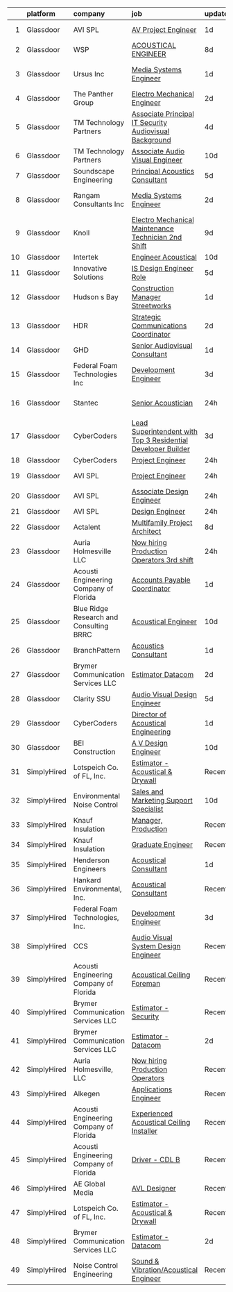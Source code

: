 

|    | platform    | company                                  | job                                                                                                                                                                                                                                                                                                                                                                                                                                                                                                                                                                                                                                                                                                                                                                                                                                                                                                                                                                                                                                                                                                                                                                                                                                                                                                                                                                                                                       | update_time   | location                    |
|---:|:------------|:-----------------------------------------|:--------------------------------------------------------------------------------------------------------------------------------------------------------------------------------------------------------------------------------------------------------------------------------------------------------------------------------------------------------------------------------------------------------------------------------------------------------------------------------------------------------------------------------------------------------------------------------------------------------------------------------------------------------------------------------------------------------------------------------------------------------------------------------------------------------------------------------------------------------------------------------------------------------------------------------------------------------------------------------------------------------------------------------------------------------------------------------------------------------------------------------------------------------------------------------------------------------------------------------------------------------------------------------------------------------------------------------------------------------------------------------------------------------------------------|:--------------|:----------------------------|
|  1 | Glassdoor   | AVI SPL                                  | [AV Project Engineer](https://www.glassdoor.com/partner/jobListing.htm?pos=130&ao=1136043&s=58&guid=0000018205cc178393110e813b7b6a43&src=GD_JOB_AD&t=SR&vt=w&cs=1_16957961&cb=1657954638062&jobListingId=1008005655939&jrtk=3-0-1g82so5u2kbnd801-1g82so5uig2ck800-eaebdb1116240def-)                                                                                                                                                                                                                                                                                                                                                                                                                                                                                                                                                                                                                                                                                                                                                                                                                                                                                                                                                                                                                                                                                                                                      | 1d            | Pleasanton, CA              |
|  2 | Glassdoor   | WSP                                      | [ACOUSTICAL ENGINEER](https://www.glassdoor.com/partner/jobListing.htm?pos=112&ao=1136043&s=58&guid=0000018205cc178393110e813b7b6a43&src=GD_JOB_AD&t=SR&vt=w&cs=1_0d4bdbed&cb=1657954638059&jobListingId=1007990487585&jrtk=3-0-1g82so5u2kbnd801-1g82so5uig2ck800-0a1e8c84c27d995b-)                                                                                                                                                                                                                                                                                                                                                                                                                                                                                                                                                                                                                                                                                                                                                                                                                                                                                                                                                                                                                                                                                                                                      | 8d            | Boston, MA                  |
|  3 | Glassdoor   | Ursus  Inc                               | [Media Systems Engineer](https://www.glassdoor.com/partner/jobListing.htm?pos=106&ao=1110586&s=58&guid=0000018205cc178393110e813b7b6a43&src=GD_JOB_AD&t=SR&vt=w&ea=1&cs=1_a31f68e8&cb=1657954638058&jobListingId=1008005399357&cpc=6BF42D0955AE9A34&jrtk=3-0-1g82so5u2kbnd801-1g82so5uig2ck800-469d476bb688d871--6NYlbfkN0CT8vBT9H5mqECx2dfLV_FONLPDKpIRssxVwtj05Tmm4rA5I0VNOPdM1oYsK66ov5qK-W12bR39nuZdautxRzyQ-tGf7a9N_KMuh0rx3YgYPPY5iTDyRKJMbPf_7pbIvKAn50V0YNTgg89r0csQO1NGsAjxMMQGKMNR-W3G9CGqhLOp03UscYEcVuQ3dURH2dWW0Fu37qYkxgaoqQshM2G7t3T5MMRhQpiRUgd_d9SBcRXsrUb9NsXlvhUC9y4DoLCNi8J7oBgqiaGO398xM9mwFOZueDy4jYoIaXt7Y9eSkCQ3k11QKc-P-rmtsG5YnHHOHhSUnLb2sqpnTUDDvtRc-aMmDkPO6xyQsBVSWZRUZE-N4p5A9M--zLgmSLRLsOBfFeBYO8xkdeQfLxVFV6PioOQucK4e57CV2LR0Bx8c5ddQJmQEmzY0Bv3yUkx-RmLiaxwgD7-GHF7XMloycJ1QAdnkJ4YYa4iFa444l1MkmwjlNtSVfBTPXqcrMKNA2JGejfvmiwVUXYqehDzwu3iSMJRjx4tbup4PJTq3h9eQMWcgMpz323eiQFmzUPE1e0LPi1zKxDzar0RkuAOZoV3jawSb8zDX-X9lMajv4ClLVBCaaCD-69Ouox6sTYPWZVlvfo7y6_4EQcTDxC8-C_O8ILp42dDiQlxlwDgumAD1OEE7YDv1R5mQY5M81vG7JVTVnYtNA62dZRFn9CcyuDceUsVnketB2hpxRxPXrqcWaoBN_srMIiQpjwIjWIspiFPxQptBbZj9bx2PczwAMb4HHngnEReRy9QdP4GUs7pVKkHTI0dUW9xmVMg-a3ZLL03NVR2NHulIYXJlaAyExQrTFV7zJjes-ukHDurbcCp8kcqLQFHRaNjItLami9OIa2BpzacDTRADnx3gmDWJsTlYGvQctTaSn5apuNiwKPLMXQuFurJK8JKtubGpXWKoZe6OX5fSp7m30RSWfUn3YVKJK1v0FLgE6nbQ6DMXUrfmZV6kVuQG93oHEkf1oa8AnI4%3D)                           | 1d            | San Francisco, CA           |
|  4 | Glassdoor   | The Panther Group                        | [Electro Mechanical Engineer](https://www.glassdoor.com/partner/jobListing.htm?pos=109&ao=1110586&s=58&guid=0000018205cc178393110e813b7b6a43&src=GD_JOB_AD&t=SR&vt=w&ea=1&cs=1_7ddb3d00&cb=1657954638059&jobListingId=1008002917089&cpc=B076152010A3B66C&jrtk=3-0-1g82so5u2kbnd801-1g82so5uig2ck800-a955d16cff31ffd3--6NYlbfkN0CNPMheye81CzYnvunZY7yovNfSZKsgaMjzK-BTgXufI2fDZqb14OtID8EITmQy8dMLAgwlopokQOIPrB0TEOySzrRRwcpUcOxzWFhLIy7r-JAL8rWW2b2ZkVhm7h48yTMjNtVJfPhNI8bZ4Rpc3CNl9aWPzctMvoKRdxztlERsHefcJTkGC2U83jEkIds4X9q1he6FvibfqMJQcHb3Gk3mJ6fqOA4XbngnMH3bDzuSFx8fXszGP0oAEosqNI6qwJ_kElDRy6kz4kaGAYlHBGifIZPiSC2hLmqOlYjoxx_3-6g91t2JFV3WvjymePNGJ1BuukPQlegj7qE13Eo6ZwL4YvWw0KPLwS_awwXhfiKb_oYm1iwnkN6RriQ06bNRJYIEPrrvwf2Z_ThuBNJCqxiBkWfjIdVc6wpvge3qN7WObaEOXFGkBasm9ePfkcyz6Xq_RKOpXZ_IlQ8Oiq1dweJXfXsVVftCbi3MZlNitvSVKEnHM1F1bq3Bl4dIRGPFBGeOHIXNCA-nAQ%3D%3D)                                                                                                                                                                                                                                                                                                                                                                                                                                                                                                                                        | 2d            | Westford, MA                |
|  5 | Glassdoor   | TM Technology Partners                   | [Associate Principal  IT Security Audiovisual Background](https://www.glassdoor.com/partner/jobListing.htm?pos=119&ao=1136043&s=58&guid=0000018205cc178393110e813b7b6a43&src=GD_JOB_AD&t=SR&vt=w&cs=1_bec8aa80&cb=1657954638059&jobListingId=1007997936356&jrtk=3-0-1g82so5u2kbnd801-1g82so5uig2ck800-b46fe96a140f613b-)                                                                                                                                                                                                                                                                                                                                                                                                                                                                                                                                                                                                                                                                                                                                                                                                                                                                                                                                                                                                                                                                                                  | 4d            | Remote                      |
|  6 | Glassdoor   | TM Technology Partners                   | [Associate  Audio Visual Engineer](https://www.glassdoor.com/partner/jobListing.htm?pos=118&ao=1136043&s=58&guid=0000018205cc178393110e813b7b6a43&src=GD_JOB_AD&t=SR&vt=w&cs=1_cb29708a&cb=1657954638059&jobListingId=1007985056122&jrtk=3-0-1g82so5u2kbnd801-1g82so5uig2ck800-ae2dfae912fb5acc-)                                                                                                                                                                                                                                                                                                                                                                                                                                                                                                                                                                                                                                                                                                                                                                                                                                                                                                                                                                                                                                                                                                                         | 10d           | Remote                      |
|  7 | Glassdoor   | Soundscape Engineering                   | [Principal Acoustics Consultant ](https://www.glassdoor.com/partner/jobListing.htm?pos=121&ao=1136043&s=58&guid=0000018205cc178393110e813b7b6a43&src=GD_JOB_AD&t=SR&vt=w&cs=1_432bb2e7&cb=1657954638060&jobListingId=1007996521434&jrtk=3-0-1g82so5u2kbnd801-1g82so5uig2ck800-36b6f3618b5079eb-)                                                                                                                                                                                                                                                                                                                                                                                                                                                                                                                                                                                                                                                                                                                                                                                                                                                                                                                                                                                                                                                                                                                          | 5d            | Chicago, IL                 |
|  8 | Glassdoor   | Rangam Consultants Inc                   | [Media Systems Engineer](https://www.glassdoor.com/partner/jobListing.htm?pos=116&ao=1136043&s=58&guid=0000018205cc178393110e813b7b6a43&src=GD_JOB_AD&t=SR&vt=w&ea=1&cs=1_49fed378&cb=1657954638059&jobListingId=1008002947340&jrtk=3-0-1g82so5u2kbnd801-1g82so5uig2ck800-fa7bac97a8355418-)                                                                                                                                                                                                                                                                                                                                                                                                                                                                                                                                                                                                                                                                                                                                                                                                                                                                                                                                                                                                                                                                                                                              | 2d            | San Francisco, CA           |
|  9 | Glassdoor   | Knoll                                    | [Electro Mechanical Maintenance Technician   2nd Shift](https://www.glassdoor.com/partner/jobListing.htm?pos=103&ao=1110586&s=58&guid=0000018205cc178393110e813b7b6a43&src=GD_JOB_AD&t=SR&vt=w&ea=1&cs=1_241bed7d&cb=1657954638058&jobListingId=1007988962626&cpc=8F9490FB7D27FD22&jrtk=3-0-1g82so5u2kbnd801-1g82so5uig2ck800-b615edc30ee0e269--6NYlbfkN0Bs6Hrdpyvs2o5KmtMOE3ow_2qlp-VEg8AFa-3mMondyt9WiYGJDEittzCcqQ0pU4IHlOHiLgHn0iyf6w-n9S0TniHoyORVddVFOg9F-wpjp2606awu51xukK-ZysHoFFySR38fsSvJIL406ifr35xeVqnwBnrkg3wsERsX0GRMUIJi4Q5Q9sBF8T35_DaS_7XMm3QIiMyVU62fXJ-LOg6PzGORS8XicGP0x0C0aRp6g9vhLcnFU9kUSbEsglArRO5A6ZM9KHbW-M9xHn9_zS3-AzD0aPuxxKJrpTH-WL9mQIOp6228d69lsXGLeMuVOwXMVfhjJDxPMEHF_vDGzfj3n05qjBQOxMoYd5buqIMdpppCGqH_JGDQA3EwbfQIenhPkCg722O4CiPJpDvhtck_Ib7hHhd0Kr0R76j2JptIqA17wL373VlIkmpN2NJb92APtPjfx3cYiTcOumXpY8b_2UHQMOM0QAX7jvyeHv-BWm0CXEQ_pn4Kp0IEd4DYfBVgGAu8f1UZaGvG0frmE4njWQC37lzikpfRP2I_I4-ud6JQMJfUNkOdPcUyiG_Qh2zHYATy-IKVqs6kIfbbHteBYrEhy--JKSNW_hyS81fpPhw9QjWXzHNmLqXh8NFGdhjAUYfGeAQtriDapYFbMd3uVTAcJxJkpqgeFwzekiyC41nkB52hqTW_OuQDLbtiRxI0CbKXPme79PxED42Cru1R6OuGnaotf_P2DNSTRY_LI3XDB_goODfrE76FPOT1rc0LcLdGp2Jeyg5jdq0S1csRXijXs0NuylGj57QQv_ehkvQPndLy9O15wb1chkucEcss7olbCSL60nSGUFYRROMwm3_4vvHr9aA%3D)                                                                                                                                                            | 9d            | East Greenville, PA         |
| 10 | Glassdoor   | Intertek                                 | [Engineer   Acoustical](https://www.glassdoor.com/partner/jobListing.htm?pos=113&ao=1136043&s=58&guid=0000018205cc178393110e813b7b6a43&src=GD_JOB_AD&t=SR&vt=w&cs=1_8a4b3ec4&cb=1657954638059&jobListingId=1007984744565&jrtk=3-0-1g82so5u2kbnd801-1g82so5uig2ck800-4913c993b58bbeb5-)                                                                                                                                                                                                                                                                                                                                                                                                                                                                                                                                                                                                                                                                                                                                                                                                                                                                                                                                                                                                                                                                                                                                    | 10d           | Cortland, NY                |
| 11 | Glassdoor   | Innovative Solutions                     | [IS Design Engineer Role](https://www.glassdoor.com/partner/jobListing.htm?pos=104&ao=1110586&s=58&guid=0000018205cc178393110e813b7b6a43&src=GD_JOB_AD&t=SR&vt=w&ea=1&cs=1_00351200&cb=1657954638058&jobListingId=1007995112645&cpc=AECEB822CA110EBC&jrtk=3-0-1g82so5u2kbnd801-1g82so5uig2ck800-7c5877ec95fbc988--6NYlbfkN0A7COM5b1g7ngfUzjja-EVrNI1WIq1I5NU46llhq5bwQRFfloXo1X9dXPuZoajF5PblhQHMaS2FoRZMGarXky_lb9x9mvcXOFQVTXCT8J5QU_zbqjw2mknXKVrXPLmwzcRjLd380KyrAono92AUHc22dXaSoN58hwzQfPumdSYDRQKkeDaDYgIUjF4U6EJRudr5cQyA5m8fMNXz-8x71HPOLDtLNk93fCbGBwomATuLwGYxGPnEtO1nmLyghmUGVty0rIon1dTtrpjgtcC6IN9vpk1kcrZ0NcFzGlgO3ynqDl-16iPb3e5b0I-F8d83jwm4yvwBsbHFY4CUZ3VmfmPpEQTNFAIWwkoj82mZUQdXcflno_rqMntQQ9ddjgGDbB9mI4x1b_tnYbHwrk9TXK9stZaj0pSIBBQghkKd7WWZDPFpKt1sCzScjHlMiWyIaTk0nCc6er7kP5Rh9UU0dsGpG5_JpprM5QzL0oXndlf6Rq-ynxhgk831Wt3E2KAu0TrDxfHOMqJ5XQ%3D%3D)                                                                                                                                                                                                                                                                                                                                                                                                                                                                                                                                            | 5d            | Tennessee                   |
| 12 | Glassdoor   | Hudson s Bay                             | [Construction Manager   Streetworks](https://www.glassdoor.com/partner/jobListing.htm?pos=128&ao=1136043&s=58&guid=0000018205cc178393110e813b7b6a43&src=GD_JOB_AD&t=SR&vt=w&cs=1_cdbbfa41&cb=1657954638062&jobListingId=1008006784126&jrtk=3-0-1g82so5u2kbnd801-1g82so5uig2ck800-ecda5ea9a7543543-)                                                                                                                                                                                                                                                                                                                                                                                                                                                                                                                                                                                                                                                                                                                                                                                                                                                                                                                                                                                                                                                                                                                       | 1d            | New York, NY                |
| 13 | Glassdoor   | HDR                                      | [Strategic Communications Coordinator](https://www.glassdoor.com/partner/jobListing.htm?pos=129&ao=1136043&s=58&guid=0000018205cc178393110e813b7b6a43&src=GD_JOB_AD&t=SR&vt=w&cs=1_38f8fe16&cb=1657954638062&jobListingId=1008002687942&jrtk=3-0-1g82so5u2kbnd801-1g82so5uig2ck800-fe4f28c09d0ec4a5-)                                                                                                                                                                                                                                                                                                                                                                                                                                                                                                                                                                                                                                                                                                                                                                                                                                                                                                                                                                                                                                                                                                                     | 2d            | Las Vegas, NV               |
| 14 | Glassdoor   | GHD                                      | [Senior Audiovisual Consultant](https://www.glassdoor.com/partner/jobListing.htm?pos=127&ao=1136043&s=58&guid=0000018205cc178393110e813b7b6a43&src=GD_JOB_AD&t=SR&vt=w&cs=1_39832ca2&cb=1657954638062&jobListingId=1008006545711&jrtk=3-0-1g82so5u2kbnd801-1g82so5uig2ck800-506cae664109d426-)                                                                                                                                                                                                                                                                                                                                                                                                                                                                                                                                                                                                                                                                                                                                                                                                                                                                                                                                                                                                                                                                                                                            | 1d            | Chantilly, VA               |
| 15 | Glassdoor   | Federal Foam Technologies  Inc           | [Development Engineer](https://www.glassdoor.com/partner/jobListing.htm?pos=101&ao=1110586&s=58&guid=0000018205cc178393110e813b7b6a43&src=GD_JOB_AD&t=SR&vt=w&ea=1&cs=1_001ff226&cb=1657954638057&jobListingId=1008000110215&cpc=3BDFD099D8AB9A68&jrtk=3-0-1g82so5u2kbnd801-1g82so5uig2ck800-07b9aaba8ff7c267--6NYlbfkN0A2cWPv4WwwwsK-OqGx29RZ2Cn8DxvKG2W112bVX1U7wXY_LdZuHcb8VhGTNh0IY3CJNkbpfd2_FBKNe8gaTLoj-0pb9f3mSyGF-j4MXogjKcaXyIdVaT87v00M9Kf6gQ2b4sxTgOCJAe0WpBujSaTmJY9waB_5hVD6jx8-5CSTrM5Shy-fY6dTR5gn_DeBL7Crejn-HLcwxYoOtxTYZp7uX1Gnlh0wRze1Gh8uwNqXj3Sc-IRCFvWBXKrKQovKm5Gn3wYMfkkxZ0wl3OPLu_QaXfo4EEeAiLkioW45HncmxsxiY4JsuDG7jvDlQP6axkPxCf8IvcNCxS9EKfnT08UjjemQn8DY8AGFwwXbuKeMSNdofuG1s1nt7vkB4mCPtCOScdWi6carDP3KrZ-Y2i20eQsLOdIQSoTh0hUvU21qlhBx8viVy87Ki39KdGZZZrbFiEJ7NG79ApO2AlggHPd-TLdPxLoAyTw43fxlDnERLAAwn95MYgwUJe3tabYdw8YIaJxGCjU8ag%3D%3D)                                                                                                                                                                                                                                                                                                                                                                                                                                                                                                                                               | 3d            | New Richmond, WI            |
| 16 | Glassdoor   | Stantec                                  | [Senior Acoustician](https://www.glassdoor.com/partner/jobListing.htm?pos=114&ao=1136043&s=58&guid=0000018205cc178393110e813b7b6a43&src=GD_JOB_AD&t=SR&vt=w&cs=1_7dfece0e&cb=1657954638059&jobListingId=1008008956816&jrtk=3-0-1g82so5u2kbnd801-1g82so5uig2ck800-fae59c6297e80bdb-)                                                                                                                                                                                                                                                                                                                                                                                                                                                                                                                                                                                                                                                                                                                                                                                                                                                                                                                                                                                                                                                                                                                                       | 24h           | San Francisco, CA           |
| 17 | Glassdoor   | CyberCoders                              | [Lead Superintendent with Top 3 Residential Developer Builder](https://www.glassdoor.com/partner/jobListing.htm?pos=108&ao=1110586&s=58&guid=0000018205cc178393110e813b7b6a43&src=GD_JOB_AD&t=SR&vt=w&ea=1&cs=1_25975907&cb=1657954638059&jobListingId=1008000451026&cpc=F4EED0218A761C36&jrtk=3-0-1g82so5u2kbnd801-1g82so5uig2ck800-5dd631edc1ae1f88--6NYlbfkN0CpFJQzrgRR8WqXWK1qKKEqALWJw739KlKqr2H-MSI4eoBlI4EFrmor2FYZMP3muM3Wp3RyH9ty9TMFQVNuX9z67Q-E3rWk6rvgey7WP6Cv3FgrNGiPBlt-FITi1sJoLctZQiZiT8I575eLLGWVPYookB-IGk6NtzGNKLRdwSvmLMmeUsGSjC1yjWyfsIUJcazidy_IwKCB7_ih_1NkcYuKH7cYw523m-pxiPUlG6Lbs6I8IVDJwq_b7lPeFh5wzdPCgC4XLZJVLQUn6k5RZVfNuOADASJBvwaoWTHnB5a18DixHZP117rBxdfLwrCd8Bhttv231pJ6THL7RCsecZfHvicn0an_suUFvMiIAWT1aG4FhNZ0KlF1CXCDm5C1m8tvLL9M-Z6pj3OkddRLyzY7n001kqWMWNIW7Dpp5v-n_7n8tAxv3p9FFgUS9gDEnjApbbwEpEsCBJaFCeFDuOfYSEFSvlyCFaB25592uTrEATTd9H0jFUt1n9WFJBdSk9OG9VQpzrCyyz1dEeHP9AdD3N3028pOPSq2u4RAar_--qrrpyeri2gcFIzzlu3oDdQe2qtELjimv-pFVKgCPNVnbZqJ45QFKPv5sSx4UlgTZ7me73jYxC12ByQSuZicMA_DmyaksqPuTT1gkdO0wSkJqFd7vh_-uwynr1B4o9gLQ2Huohgo8pa1gipOmQhGe_PywswPQ8NBlzFlOkMUIaHfThr3gIrvZZ8c1zwZswJxkcj_m8ostswqVuFn0yfk31LDHWYnoRbacgdxDinAa6v968noa1jkR5W5alT1sbocgB_Ot9N-pYC4hjWMvwDtxd2p9fG9_yRr2lF-FOYsKGWrib4zi0X9D4xp6DFn5wndVPm-EDBwcLqqMLxPv-ShQ_EaIQ9d4QId_PBzxWtfK5JBYBgS709D9dpmzggDjwLaPPwgVxlAJp0W7D_Ff8bFvSZjd1U_VhsVGTf7fxTmrRqYv60E4XkOgARJn6RQyf6N4g%3D%3D)       | 3d            | Portland, OR                |
| 18 | Glassdoor   | CyberCoders                              | [Project Engineer](https://www.glassdoor.com/partner/jobListing.htm?pos=111&ao=1110586&s=58&guid=0000018205cc178393110e813b7b6a43&src=GD_JOB_AD&t=SR&vt=w&ea=1&cs=1_4268b2b7&cb=1657954638059&jobListingId=1008008701239&cpc=8795CF9063CD573D&jrtk=3-0-1g82so5u2kbnd801-1g82so5uig2ck800-ce0d5dfa593230fe--6NYlbfkN0CpFJQzrgRR8WqXWK1qKKEqALWJw739KlKqr2H-MSI4eoBlI4EFrmor2FYZMP3muM1oRu76nIrQEVdfsl5YwaPyp8FOygtAxdRF_jZzP818l3RNdMsd1oPNc-gNoj1yAvpqR55H-n1hvA9WUDH1vx4PkFklG7jabn3Av6MXxZ0aNoyK2cCtwQj0XS59VJlQHq6JUe7g1w_enCw4BPdw-9ExFOVmdRJN2J_KMncXOh9s-X1ZXN6tPmMpXKQcMX8pz9N7hZtTZd0h5CK7W_zL9v0rr-Qq-33Cy0jjISbHKcZvlWO4Y94uyGZMDA9h6jWA3ssF4Q0LXCnBev3XvR_ri6xRMpYI0iwn93OO-HkKcSmGVrdX3qo19o1bga_ztI9L_GCz9RCOFgRJC4tlDfZbURWP-0qTDQWdTnkKhP6L4nDCljbakfHYZ6s1b9DQZfI41BQlKX_d3Zp9XpIZTAX4IjNDSXpunrjZXNfeiI1bcxiouIsz9AHIoESUvIxwXj34txmPEDyLqMiCQjgAAUtZLrkRuyngvFPctqSIVUH9qDrD_5gBv786q7cX3IPAIXo65pHPSU8i-V_MzzZtTG-wfhwdIu738_0CEmYmvxdGZnAyEo7XU79cQMlvNsfaAKbqcuEAU89mPyNDqdewiKqmbQ1Gs5qtm43XbrDtax5owlYuIm3Qh-UJV_GohV7eGehJeRjNj6aUgJXBVokfAxdPsVs6o-pEe-SaC1HDXxlMKlrLhqUzoSHVwz36U2GrPSlfOQoJRTgQjxRq_Z4c6JuoQR1lmpy8m7hEagundJfz4jtMMbU6PZkSVOAcU3I3zQfBacs2uU_XRZHAohUv9HNSSBrBauN99wVAInkDKgfTIz5vJh0HwCEqT1bP87aaY85AB9f5d8z_K64J5u6kDcJwl6YJBxxN0J18y81V9Ny57-xNf96cUzjhxU_k--1C-ofCv5ubuMywd8zGObZN4mKg36wdsu_431uodiese0auiXTK0A%3D%3D)                                                   | 24h           | Eugene, OR                  |
| 19 | Glassdoor   | AVI SPL                                  | [Project Engineer](https://www.glassdoor.com/partner/jobListing.htm?pos=126&ao=1136043&s=58&guid=0000018205cc178393110e813b7b6a43&src=GD_JOB_AD&t=SR&vt=w&cs=1_595d8b38&cb=1657954638062&jobListingId=1008007441337&jrtk=3-0-1g82so5u2kbnd801-1g82so5uig2ck800-b5f64c70e8b14d42-)                                                                                                                                                                                                                                                                                                                                                                                                                                                                                                                                                                                                                                                                                                                                                                                                                                                                                                                                                                                                                                                                                                                                         | 24h           | Sacramento, CA              |
| 20 | Glassdoor   | AVI SPL                                  | [Associate Design Engineer](https://www.glassdoor.com/partner/jobListing.htm?pos=124&ao=1136043&s=58&guid=0000018205cc178393110e813b7b6a43&src=GD_JOB_AD&t=SR&vt=w&cs=1_20ca30e1&cb=1657954638060&jobListingId=1008008967343&jrtk=3-0-1g82so5u2kbnd801-1g82so5uig2ck800-f01d64eca08ed145-)                                                                                                                                                                                                                                                                                                                                                                                                                                                                                                                                                                                                                                                                                                                                                                                                                                                                                                                                                                                                                                                                                                                                | 24h           | Fremont, CA                 |
| 21 | Glassdoor   | AVI SPL                                  | [Design Engineer](https://www.glassdoor.com/partner/jobListing.htm?pos=122&ao=1136043&s=58&guid=0000018205cc178393110e813b7b6a43&src=GD_JOB_AD&t=SR&vt=w&cs=1_a1063f15&cb=1657954638060&jobListingId=1008008967344&jrtk=3-0-1g82so5u2kbnd801-1g82so5uig2ck800-50a7548b099e5680-)                                                                                                                                                                                                                                                                                                                                                                                                                                                                                                                                                                                                                                                                                                                                                                                                                                                                                                                                                                                                                                                                                                                                          | 24h           | Boston, MA                  |
| 22 | Glassdoor   | Actalent                                 | [Multifamily Project Architect](https://www.glassdoor.com/partner/jobListing.htm?pos=110&ao=1110586&s=58&guid=0000018205cc178393110e813b7b6a43&src=GD_JOB_AD&t=SR&vt=w&ea=1&cs=1_c8ce7742&cb=1657954638059&jobListingId=1007991096435&cpc=47CFDC01B3F81FAC&jrtk=3-0-1g82so5u2kbnd801-1g82so5uig2ck800-c435ae7d017fa7aa--6NYlbfkN0ChYVx_I3yfZ_JDY3EFoivtqvi_stwnZ_kRt8Dowt_l_d1ydueao4NE-oUleRJ4yhhhIJm5OPa4SxugJCD6sPeNa0TnM9bObPOEY-MCevAg3OPbEFFIa6lfqL1WKo5y_7GLT0uOfmVkplVcLooG8Ifik4ubO2tEHsdliUGuJvT_e1vtF0eHreqEkdy5oWh_B2QIitI1qWOm1Yvrh7TFOCD2PHPMVQ73EPiKaTWJUpgjG-t_QDx8Gpcn9ddj6cAH1p2xDyHTyO4jHfR0JwyI3wDNuax7zJWVU6x93LMVhmLXqgrlb1Je4uXRB30V_jHSiXrRmX3kLF4DlEbu7PTKJNzwkH_SAIqj3jWFoyieCgwMF4wmZ-ZcHPyHLBKM7gGUGmmkqcekrSXKlCTBFfU3IipUFEla9k4_2vjAvmItH_udicNV1sQ3nrrGGH26U47UNOiQzIxV5V1ABnFUDchg3BPZW4KleirG0GM8Vl-T2gg4pBs8U9DcJ9zrBCvFcBbyBZmfeMvoBWTuGw5cjOK6mYJZTUV6RNCFLrfbITGqfYHHJkp8U9OeL6h0AIkpChv1rWu4aTyKmnlcXhvVBWYlzLf-SpcG94WgWwnpYPiymJbcttF5siWwBKz-5LnPApQkhZ-Rrqt5jZIh0wm7-XKu6VaTqXuNzFVyM_034Wnw6a7g-CNuoBwH0wfd_2scIUKRs8AMW6CeIUrmBJw0agRzrRWaQrbaNNh5s_zKYUm6mTkGAvFJ3fJQDuL7kjY41-zuA1OyxGM0U7D_JnmP2Nm5elME0mAdQOLbC9z3Z7uHGOwr8vmiU1YMuD0Taer9aOsFT80ufDQ8GFBeufwgnxxMvpaKTuCCuqEoxC7_nwMhRFBSDBYxghhQcHZeCMN2zJb4T-OYpmv5Oq2PJsbzgOBYI9kU8wcyQXcrGYs9zLpsUPoAM08ffxOWj7LsPTplvUD27aZoFkfInv4iXCZd369-5LB2NbIpskNzcXU%3D)                                                    | 8d            | Dallas, TX                  |
| 23 | Glassdoor   | Auria Holmesville  LLC                   | [Now hiring Production Operators 3rd shift](https://www.glassdoor.com/partner/jobListing.htm?pos=107&ao=1110586&s=58&guid=0000018205cc178393110e813b7b6a43&src=GD_JOB_AD&t=SR&vt=w&ea=1&cs=1_34c27294&cb=1657954638058&jobListingId=1008008521524&cpc=1160948BCBA38B5B&jrtk=3-0-1g82so5u2kbnd801-1g82so5uig2ck800-10c5b0a3467a984f--6NYlbfkN0CYq252up1RlunyTpquboaD00VQoFHGwxopcVBoMHAHGAR_8EZ9zb_OlWK_xQskGIvOyYyh1Y0lXyrkfiwp7Se9Tg3DkTt6z9ciQCKPWqekckq5czsqAaNhgjTWytDbkQ9Wc0H4kGm1YPJsPdDGbXcVxMFemMo1M5lRk2tX0qs60UoxeG3axXz7igds7ntDizvps0g2kmNeZeAQ9KFkDy-NH2pTCemub3xQUOjOlFK0c3rC4GuoYAlzG6vKu3cv1XKUB1FuUB2FqFRFfnQJsPt6lclB3ldmATZFGaakS--56ks6nWhlxqhT8EXjtHYFkKB6hRjnhcWVHTjk5yhNe8AV1_Qh1ns1HszQ83PffRUvZLhtLP-t_GMxGSBn260OF010OPXKZefXDAxroz5e0n1TXysV1bRxftf6dNg19iUR11PP9JmpcjkDxkdbP5sKEl7MdW0mEZlcj5qKBx_PtgOvVzxN8VMoJkWDwH4RSei9OdCigfEFpCAvDl9_9wWNCOs%3D)                                                                                                                                                                                                                                                                                                                                                                                                                                                                                                                                        | 24h           | Holmesville, OH             |
| 24 | Glassdoor   | Acousti Engineering Company of Florida   | [Accounts Payable Coordinator](https://www.glassdoor.com/partner/jobListing.htm?pos=123&ao=1136043&s=58&guid=0000018205cc178393110e813b7b6a43&src=GD_JOB_AD&t=SR&vt=w&ea=1&cs=1_a453929c&cb=1657954638060&jobListingId=1008006201882&jrtk=3-0-1g82so5u2kbnd801-1g82so5uig2ck800-8467e39e35d2601f-)                                                                                                                                                                                                                                                                                                                                                                                                                                                                                                                                                                                                                                                                                                                                                                                                                                                                                                                                                                                                                                                                                                                        | 1d            | Jacksonville, FL            |
| 25 | Glassdoor   | Blue Ridge Research and Consulting  BRRC | [Acoustical Engineer](https://www.glassdoor.com/partner/jobListing.htm?pos=115&ao=1136043&s=58&guid=0000018205cc178393110e813b7b6a43&src=GD_JOB_AD&t=SR&vt=w&cs=1_b574a873&cb=1657954638059&jobListingId=1007984071482&jrtk=3-0-1g82so5u2kbnd801-1g82so5uig2ck800-4d80aee091fc2695-)                                                                                                                                                                                                                                                                                                                                                                                                                                                                                                                                                                                                                                                                                                                                                                                                                                                                                                                                                                                                                                                                                                                                      | 10d           | Asheville, NC               |
| 26 | Glassdoor   | BranchPattern                            | [Acoustics Consultant](https://www.glassdoor.com/partner/jobListing.htm?pos=120&ao=1136043&s=58&guid=0000018205cc178393110e813b7b6a43&src=GD_JOB_AD&t=SR&vt=w&ea=1&cs=1_19f2a97f&cb=1657954638060&jobListingId=1008006807757&jrtk=3-0-1g82so5u2kbnd801-1g82so5uig2ck800-4a6f2731c8ad9ed7-)                                                                                                                                                                                                                                                                                                                                                                                                                                                                                                                                                                                                                                                                                                                                                                                                                                                                                                                                                                                                                                                                                                                                | 1d            | Kansas City, MO             |
| 27 | Glassdoor   | Brymer Communication Services LLC        | [Estimator   Datacom](https://www.glassdoor.com/partner/jobListing.htm?pos=102&ao=1110586&s=58&guid=0000018205cc178393110e813b7b6a43&src=GD_JOB_AD&t=SR&vt=w&ea=1&cs=1_5951994e&cb=1657954638058&jobListingId=1008002292943&cpc=4A4F3732B778070B&jrtk=3-0-1g82so5u2kbnd801-1g82so5uig2ck800-db08582becb732c6--6NYlbfkN0BkXzsQd4r-eeIe9EGUqD7bfzGY7GY9tWpZlRE9F077MneN-uypjWq-tGIi5A0rbYKC56ja2un07uhuJJBD6xxogvisBcip3vcR0nXVKDmLi9jniJfhekaRhGsuk3iZllhRD2lgftnDQARf9UM7r8yGu1GgDo8402VFaNKvr7CMamxfZJyNyKFvE9Ye0V9paJ8lohgpVpc2OuqqP1l6FtZcsCtPg2P1oQrMfgBuV39yYzm_re4OzVYs7iPYbBiRwn_F36VWwm6w61bHKmHWdEESpNuCcMxhJjJVtcsq74uXGb3rbcOLnUmO4CE9Bd04dfLw9vtjYH7Y_tzHpKaFKDGGftia2r-b9zkOcm_lrB1niG7khZUTV8vSC2ig3VLXoLg3Gqyx_dxE8BcsdxdC8QK4v_O_h_g_OG0_lL1Pvd8k0F_ep8TjD8wEPJqJrWu-OoOs_UPVg2oFT5m-tRt4XvewpvsPjyWmHTKIcCpNGGxUOQeYRh2-MiPDn150zmCDuow%3D)                                                                                                                                                                                                                                                                                                                                                                                                                                                                                                                                                              | 2d            | Hutto, TX                   |
| 28 | Glassdoor   | Clarity SSU                              | [Audio Visual Design Engineer](https://www.glassdoor.com/partner/jobListing.htm?pos=117&ao=1136043&s=58&guid=0000018205cc178393110e813b7b6a43&src=GD_JOB_AD&t=SR&vt=w&ea=1&cs=1_08ca1d73&cb=1657954638059&jobListingId=1007995800311&jrtk=3-0-1g82so5u2kbnd801-1g82so5uig2ck800-407bc9f77d9583b7-)                                                                                                                                                                                                                                                                                                                                                                                                                                                                                                                                                                                                                                                                                                                                                                                                                                                                                                                                                                                                                                                                                                                        | 5d            | Remote                      |
| 29 | Glassdoor   | CyberCoders                              | [Director of Acoustical Engineering](https://www.glassdoor.com/partner/jobListing.htm?pos=105&ao=1110586&s=58&guid=0000018205cc178393110e813b7b6a43&src=GD_JOB_AD&t=SR&vt=w&ea=1&cs=1_8a6d52d1&cb=1657954638058&jobListingId=1008006664706&cpc=FB7E4A1762AE5BEC&jrtk=3-0-1g82so5u2kbnd801-1g82so5uig2ck800-7d55017afe334bfc--6NYlbfkN0CpFJQzrgRR8WqXWK1qKKEqALWJw739KlKqr2H-MSI4eoBlI4EFrmor2FYZMP3muM2kxx5uO2PbG92AAD3S4kZ2JIErDU2yPmFYfdYvK3kNbAG6D4h1PCg2OfWosAlGi9jJb06qUdPyQGdNDPh7KMk2awYfYqCH6QYw5jcYYo7GJZANb-ht-H4RUxDMncf9d7awZwwKoiF3cvw83m6FfuJR8KPxL-hJZFrOrHxPWb0rv0vfqqm13SzAG57wsMZHAnKkDLknd1zkWYHln5BhW1d-DUBi5eW-Bhf6Kc0pzbRtY-pJA6LtZRl61f04YZg_VoZ0Lq0aknyEFA6bqcJ4JKpTuzmtZKsvBTyYc2iF0PJn1qYVu-aQAYcU1NLcfknhF9rnmF4WicpFTfZO4-F7xPWgQr0AXtoXj5E-XHO2hKEWpImAeaVoyBgkGN_lEjjDW6vji3JMT_1tYAS3nTvrAMCge111_3cNjHMXR2oLk4HMWjjYS0rtGyqttdgJzOtpO0yBMByEKTqnkwoGWyTno_Oh4o6Mg2YR_jh3qeU_AS8ctS8WYGPo8ICOGrxX4PI99E47N-m0LQ8Xg_BP9BxCIaThY_gHFKSmIGLZk62v3owPYajX0VmvKlIriROVj-orc29MoNTCs6_1cjUnbXC-W84US5m0Z5dC5Dtdo6iu89ZpMrYZ9uiU0CcJF2HM43nnO0S1t3icKLZ8If05NfeOk34ENrHiftQ9ZUbqmr2svtFr3yg-n8yxzxvLxCtF-X4eT1GnkxoGi8OSIlIF-kR2CWaCzRiVFg-7WNK-03e0ovhVS2PHYehv1UR6YhtbYxP0WLovbMXBxrHAKZnSxuMQrTRZuQRj5v3_BdueMCerBX6XNKgV-_5O21_lilN9iC7xBlNRHh3SeGcwTxj0Uodo1-6-sZo5ATGryjyRSGG-CkGkiwrltd14U0_K1vOgasb82RMN708WjvlIU2hRUJe211TdVZUPmcQhqW26KgJjRuGqttOPAKd0MKgt3Zl5wC4QR3neNgOsD8I12w%3D%3D) | 1d            | Austin, TX                  |
| 30 | Glassdoor   | BEI Construction                         | [A V Design Engineer](https://www.glassdoor.com/partner/jobListing.htm?pos=125&ao=1136043&s=58&guid=0000018205cc178393110e813b7b6a43&src=GD_JOB_AD&t=SR&vt=w&ea=1&cs=1_6f496536&cb=1657954638062&jobListingId=1007986176347&jrtk=3-0-1g82so5u2kbnd801-1g82so5uig2ck800-d14480a4a250dee3-)                                                                                                                                                                                                                                                                                                                                                                                                                                                                                                                                                                                                                                                                                                                                                                                                                                                                                                                                                                                                                                                                                                                                 | 10d           | San Leandro, CA             |
| 31 | SimplyHired | Lotspeich Co. of FL, Inc.                | [Estimator - Acoustical & Drywall](https://www.simplyhired.com/job/xGGVaTTelByRUZNDcdARG-Wf0QgBsWV6Gf74SlmZx1odPHILFMUk6A?q=acoustical+engineering)                                                                                                                                                                                                                                                                                                                                                                                                                                                                                                                                                                                                                                                                                                                                                                                                                                                                                                                                                                                                                                                                                                                                                                                                                                                                       | Recently      | West Palm Beach, FL         |
| 32 | SimplyHired | Environmental Noise Control              | [Sales and Marketing Support Specialist](https://www.simplyhired.com/job/CmI9s7yEwJU1L9bl17cuOQ8yHmFbcZCI2V_kzGNTkn_zrAVrlNmEBw?q=acoustical+engineering)                                                                                                                                                                                                                                                                                                                                                                                                                                                                                                                                                                                                                                                                                                                                                                                                                                                                                                                                                                                                                                                                                                                                                                                                                                                                 | 10d           | Longmont, CO                |
| 33 | SimplyHired | Knauf Insulation                         | [Manager, Production](https://www.simplyhired.com/job/6Vm1u1rOGjMbGOYPHYyuOWek4aFs2YBn70o2VwufDqc4BZl0dhrB_g?q=acoustical+engineering)                                                                                                                                                                                                                                                                                                                                                                                                                                                                                                                                                                                                                                                                                                                                                                                                                                                                                                                                                                                                                                                                                                                                                                                                                                                                                    | Recently      | McGregor, TX                |
| 34 | SimplyHired | Knauf Insulation                         | [Graduate Engineer](https://www.simplyhired.com/job/CvcQy5kachyOSK_nQzvhqjFsZpmJTpGc173pAA2APu0kcn24lDmFdA?q=acoustical+engineering)                                                                                                                                                                                                                                                                                                                                                                                                                                                                                                                                                                                                                                                                                                                                                                                                                                                                                                                                                                                                                                                                                                                                                                                                                                                                                      | Recently      | Shasta Lake, CA             |
| 35 | SimplyHired | Henderson Engineers                      | [Acoustical Consultant](https://www.simplyhired.com/job/eUozg0COUTagAe9IZamS1zUaMXCsMz97T7hC9QAJ6Yf6SNVhzyiIkg?q=acoustical+engineering)                                                                                                                                                                                                                                                                                                                                                                                                                                                                                                                                                                                                                                                                                                                                                                                                                                                                                                                                                                                                                                                                                                                                                                                                                                                                                  | 1d            | United States               |
| 36 | SimplyHired | Hankard Environmental, Inc.              | [Acoustical Consultant](https://www.simplyhired.com/job/0x2MSF7wPkoxfd4cYNuwz6KoT4MCNz-dRnhPt3b4HO8vxUrNHUqgPw?q=acoustical+engineering)                                                                                                                                                                                                                                                                                                                                                                                                                                                                                                                                                                                                                                                                                                                                                                                                                                                                                                                                                                                                                                                                                                                                                                                                                                                                                  | Recently      | Verona, WI                  |
| 37 | SimplyHired | Federal Foam Technologies, Inc.          | [Development Engineer](https://www.simplyhired.com/job/OZRL5QxFyiVH1G9AWySM02YHcEKgtv3NlEZpMASq0VP6DsB2Xse8nA?q=acoustical+engineering)                                                                                                                                                                                                                                                                                                                                                                                                                                                                                                                                                                                                                                                                                                                                                                                                                                                                                                                                                                                                                                                                                                                                                                                                                                                                                   | 3d            | New Richmond, WI            |
| 38 | SimplyHired | CCS                                      | [Audio Visual System Design Engineer](https://www.simplyhired.com/job/ary5z9j2es4oPMAOjusLJHyf7K-36e4_CuOld61njGzpItTv9_0cKA?q=acoustical+engineering)                                                                                                                                                                                                                                                                                                                                                                                                                                                                                                                                                                                                                                                                                                                                                                                                                                                                                                                                                                                                                                                                                                                                                                                                                                                                    | Recently      | Denver, CO                  |
| 39 | SimplyHired | Acousti Engineering Company of Florida   | [Acoustical Ceiling Foreman](https://www.simplyhired.com/job/nWvJZ_l-DbYQEWbTGvlujFo94U3Vx5Udf7-wOaddEYRcHBRoMrch6w?q=acoustical+engineering)                                                                                                                                                                                                                                                                                                                                                                                                                                                                                                                                                                                                                                                                                                                                                                                                                                                                                                                                                                                                                                                                                                                                                                                                                                                                             | Recently      | Houston, TX +3 locations    |
| 40 | SimplyHired | Brymer Communication Services LLC        | [Estimator - Security](https://www.simplyhired.com/job/fkU-bhhZxXJ4BPJYSopuj7reBDU39cATVutKXQ8o4h0ha4UhsreUXA?q=acoustical+engineering)                                                                                                                                                                                                                                                                                                                                                                                                                                                                                                                                                                                                                                                                                                                                                                                                                                                                                                                                                                                                                                                                                                                                                                                                                                                                                   | Recently      | San Antonio, TX             |
| 41 | SimplyHired | Brymer Communication Services LLC        | [Estimator - Datacom](https://www.simplyhired.com/job/XqI_3FkJx9GypeT5O7QEwq0vnRymtq4oG9tSrQsTmvlxyb1BUerpgg?q=acoustical+engineering)                                                                                                                                                                                                                                                                                                                                                                                                                                                                                                                                                                                                                                                                                                                                                                                                                                                                                                                                                                                                                                                                                                                                                                                                                                                                                    | 2d            | San Antonio, TX             |
| 42 | SimplyHired | Auria Holmesville, LLC                   | [Now hiring Production Operators](https://www.simplyhired.com/job/rm_mRC2I9bz8ea5-bUND2lYkIatsz62st8JcOJegkfvaBeYMshoYxQ?q=acoustical+engineering)                                                                                                                                                                                                                                                                                                                                                                                                                                                                                                                                                                                                                                                                                                                                                                                                                                                                                                                                                                                                                                                                                                                                                                                                                                                                        | Recently      | Holmesville, OH             |
| 43 | SimplyHired | Alkegen                                  | [Applications Engineer](https://www.simplyhired.com/job/DOMsBRSGS7YDleYuhrbdCSlrsOZMgtwxgRnm7PAZTRBJcy6hPxgUmw?q=acoustical+engineering)                                                                                                                                                                                                                                                                                                                                                                                                                                                                                                                                                                                                                                                                                                                                                                                                                                                                                                                                                                                                                                                                                                                                                                                                                                                                                  | Recently      | Howell, MI                  |
| 44 | SimplyHired | Acousti Engineering Company of Florida   | [Experienced Acoustical Ceiling Installer](https://www.simplyhired.com/job/xhYYzLxeymdDpORsu-0SL8kEqQf9WZve2TgBn1OfuBuvZRnzPC8Wnw?q=acoustical+engineering)                                                                                                                                                                                                                                                                                                                                                                                                                                                                                                                                                                                                                                                                                                                                                                                                                                                                                                                                                                                                                                                                                                                                                                                                                                                               | Recently      | Richmond, VA +7 locations   |
| 45 | SimplyHired | Acousti Engineering Company of Florida   | [Driver - CDL B](https://www.simplyhired.com/job/DqcRxKtJLzzn_Ia3lEUJaJW2C5D7nLq5UuLZnelRwipM-oBbK8bDQQ?q=acoustical+engineering)                                                                                                                                                                                                                                                                                                                                                                                                                                                                                                                                                                                                                                                                                                                                                                                                                                                                                                                                                                                                                                                                                                                                                                                                                                                                                         | Recently      | Houston, TX                 |
| 46 | SimplyHired | AE Global Media                          | [AVL Designer](https://www.simplyhired.com/job/uXTiuZaUOUC3A-Cm9xz-zwkZX0-usz6k-wJkIJ5RQEmDdrYZ2FPq-A?q=acoustical+engineering)                                                                                                                                                                                                                                                                                                                                                                                                                                                                                                                                                                                                                                                                                                                                                                                                                                                                                                                                                                                                                                                                                                                                                                                                                                                                                           | Recently      | Charlotte, NC               |
| 47 | SimplyHired | Lotspeich Co. of FL, Inc.                | [Estimator - Acoustical & Drywall](https://www.simplyhired.com/job/xGGVaTTelByRUZNDcdARG-Wf0QgBsWV6Gf74SlmZx1odPHILFMUk6A?q=acoustical+engineering)                                                                                                                                                                                                                                                                                                                                                                                                                                                                                                                                                                                                                                                                                                                                                                                                                                                                                                                                                                                                                                                                                                                                                                                                                                                                       | Recently      | West Palm Beach, FL         |
| 48 | SimplyHired | Brymer Communication Services LLC        | [Estimator - Datacom](https://www.simplyhired.com/job/XqI_3FkJx9GypeT5O7QEwq0vnRymtq4oG9tSrQsTmvlxyb1BUerpgg?q=acoustical+engineering)                                                                                                                                                                                                                                                                                                                                                                                                                                                                                                                                                                                                                                                                                                                                                                                                                                                                                                                                                                                                                                                                                                                                                                                                                                                                                    | 2d            | San Antonio, TX +1 location |
| 49 | SimplyHired | Noise Control Engineering                | [Sound & Vibration/Acoustical Engineer](https://www.simplyhired.com/job/CDceFb5v_j1NCLBATcrmv4bMydXPH2pI1EIle-yEFeglI5YMjWrWuA?q=acoustical+engineering)                                                                                                                                                                                                                                                                                                                                                                                                                                                                                                                                                                                                                                                                                                                                                                                                                                                                                                                                                                                                                                                                                                                                                                                                                                                                  | Recently      | Billerica, MA               |